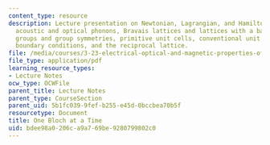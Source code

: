 ```yaml
---
content_type: resource
description: Lecture presentation on Newtonian, Lagrangian, and Hamiltonian formulations,
  acoustic and optical phonons, Bravais lattices and lattices with a basis, point
  groups and group symmetries, primitive unit cells, conventional unit cells, periodic
  boundary conditions, and the reciprocal lattice.
file: /media/courses/3-23-electrical-optical-and-magnetic-properties-of-materials-fall-2007/bdee98a0206ca9a769be9280799802c0_lec7.pdf
file_type: application/pdf
learning_resource_types:
- Lecture Notes
ocw_type: OCWFile
parent_title: Lecture Notes
parent_type: CourseSection
parent_uid: 5b1fc039-9fef-b255-e45d-0bccbea70b5f
resourcetype: Document
title: One Bloch at a Time
uid: bdee98a0-206c-a9a7-69be-9280799802c0
---
```

